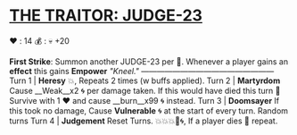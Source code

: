 # [__**THE TRAITOR: JUDGE-23**__](<https://www.youtube.com/watch?v=bMfvZmhqW0A&pp=ygUTZ29kIHNoYXR0ZXJpbmcgc3Rhcg%3D%3D>)
❤️ : 14
💰 : :skull:  +20

**First Strike**: Summon another JUDGE-23 per 👥. Whenever a player gains an __effect__ this gains __Empower__
*"Kneel."*
—————————————————
Turn 1  | **Heresy** 💥, Repeats 2 times (w buffs applied).
Turn 2 | **Martyrdom** Cause __Weak__x2 🌀 per damage taken. If this would have died this turn 🔀 Survive with 1 ❤️ and cause __burn__x99 🌀 instead.
Turn 3 | **Doomsayer** If this took no damage, Cause __Vulnerable__ 🌀 at the start of every turn. Random turns
Turn 4 | **Judgement** Reset Turns. 💥💥💥🚫🌀, If a player dies 🔀 repeat.
